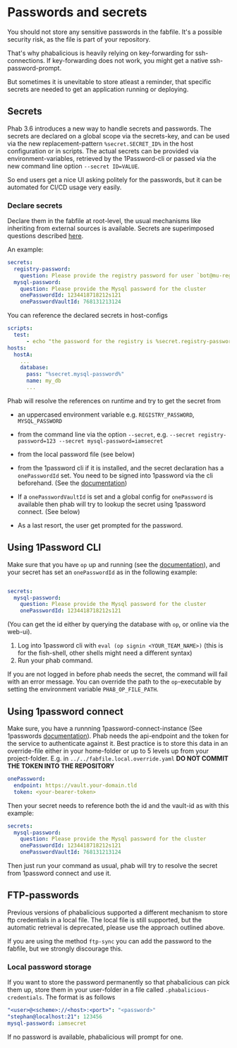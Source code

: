 # Passwords and secrets

You should not store any sensitive passwords in the fabfile. It's a possible security risk, as the file is part of your repository.

That's why phabalicious is heavily relying on key-forwarding for ssh-connections. If key-forwarding does not work, you might get a native ssh-password-prompt.

But sometimes it is unevitable to store atleast a reminder, that specific secrets are needed to get an application running or deploying.

## Secrets

Phab 3.6 introduces a new way to handle secrets and passwords. The secrets are declared on a global scope via the secrets-key, and can be used via the new replacement-pattern `%secret.SECRET_ID%` in the host configuration or in scripts. The actual secrets can be provided via environment-variables, retrieved by the 1Password-cli or passed via the new command line option `--secret ID=VALUE`.

So end users get a nice UI asking politely for the passwords, but it can be automated for CI/CD usage very easily.

### Declare secrets

Declare them in the fabfile at root-level, the usual mechanisms like inheriting from external sources is available. Secrets are superimposed questions described [here](scripts.md).

An example:

````yaml
secrets:
  registry-password:
    question: Please provide the registry password for user `bot@mu-registry.io`
  mysql-password:
    question: Please provide the Mysql password for the cluster
    onePasswordId: 1234418718212s121
    onePasswordVaultId: 768131213124
````


You can reference the declared secrets in host-configs

```yaml
scripts:
  test:
      - echo "the password for the registry is %secret.registry-password%"
hosts:
  hostA:
    ...
    database:
      pass: "%secret.mysql-password%"
      name: my_db
      ...
```

Phab will resolve the references on runtime and try to get the secret from

  * an uppercased environment variable e.g. `REGISTRY_PASSWORD`, `MYSQL_PASSWORD`
  * from the command line via the option `--secret`, e.g. `--secret registry-password=123 --secret mysql-password=iamsecret`
  * from the local password file (see below)
  * from the 1password cli if it is installed, and the secret declaration has a `onePasswordId` set. You need to be signed into 1password via the cli beforehand. (See the [documentation](https://support.1password.com/command-line-getting-started/))

  * If a `onePasswordVaultId` is set and a global config for `onePassword` is available then phab will try to lookup the secret using 1password connect. (See below)
  * As a last resort, the user get prompted for the password.

## Using 1Password CLI

Make sure that you have `op` up and running (see the [documentation](https://1password.com/downloads/command-line/)), and your secret has set an `onePasswordId` as in the following example:

```yaml

secrets:
  mysql-password:
    question: Please provide the Mysql password for the cluster
    onePasswordId: 1234418718212s121
```

(You can get the id either by querying the database with `op`, or online via the web-ui).

1. Log into 1password cli with `eval (op signin <YOUR_TEAM_NAME>)` (this is for the fish-shell, other shells might need a different syntax)
2. Run your phab command.

If you are not logged in before phab needs the secret, the command will fail with an error message. You can override the path to the `op`-executable by setting the environment variable `PHAB_OP_FILE_PATH`.

## Using 1password connect

Make sure, you have a runnning 1password-connect-instance (See 1passwords [documentation](https://support.1password.com/secrets-automation/)). Phab needs the api-endpoint and the token for the service to authenticate against it. Best practice is to store this data in an override-file either in your home-folder or up to 5 levels up from your project-folder. E.g. in `../../fabfile.local.override.yaml` **DO NOT COMMIT THE TOKEN INTO THE REPOSITORY**

```yaml
onePassword:
  endpoint: https://vault.your-domain.tld
  token: <your-bearer-token>
```

Then your secret needs to reference both the id and the vault-id as with this example:


````yaml
secrets:
  mysql-password:
    question: Please provide the Mysql password for the cluster
    onePasswordId: 1234418718212s121
    onePasswordVaultId: 768131213124
````

Then just run your command as usual, phab will try to resolve the secret from 1password connect and use it.

## FTP-passwords

Previous versions of phabalicious supported a different mechanism to store ftp credentials in a local file. The local file is still supported, but the automatic retrieval is deprecated, please use the approach outlined above.

If you are using the method `ftp-sync` you can add the password to the fabfile, but we strongly discourage this.


### Local password storage

If you want to store the password permanently so that phabalicious can pick them up, store them in your user-folder in a file called `.phabalicious-credentials`. The format is as follows

```yaml
"<user>@<scheme>://<host>:<port>": "<password>"
"stephan@localhost:21": 123456
mysql-password: iamsecret
```

If no password is available, phabalicious will prompt for one.
